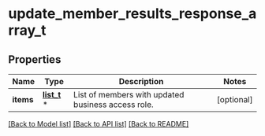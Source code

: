 # update_member_results_response_array_t

## Properties
Name | Type | Description | Notes
------------ | ------------- | ------------- | -------------
**items** | [**list_t**](update_member_result.md) \* | List of members with updated business access role. | [optional] 

[[Back to Model list]](../README.md#documentation-for-models) [[Back to API list]](../README.md#documentation-for-api-endpoints) [[Back to README]](../README.md)


